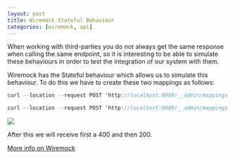 ```yaml
---
layout: post
title: Wiremock Stateful Behaviour
categories: [wiremock, api]
---
```


When working with third-parties you do not always get the same response when calling the same endpoint, so it is interesting to be able to simulate these behaviours in order to test the integration of our system with them.

Wiremock has the Stateful behaviour which allows us to simulate this behaviour. To do this we have to create these two mappings as follows:
```java
curl --location --request POST 'http://localhost:8089/__admin/mappings' --header 'Content-Type: application/json' --data-raw '{  "scenarioName": "Fail second attempt", "newScenarioState":"firstAttempt", "request": {"method": "GET","url": "/invoices"},"response": {"status": 400}}'
```
```java
curl --location --request POST 'http://localhost:8089/__admin/mappings' --header 'Content-Type: application/json' --data-raw '{"scenarioName": "Fail second attempt","newScenarioState": "secondAttempt","requiredScenarioState": "firstAttempt","request": {"method": "GET","url": "/invoices"},"response": {"status": 200}}'
```
![](https://i.imgur.com/LZ5WsJI.png)

After this we will receive first a 400 and then 200.

[More info on Wiremock](https://wiremock.org/docs/stateful-behaviour/)

